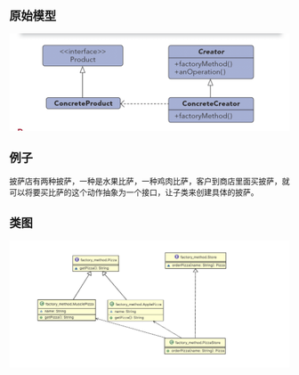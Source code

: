 ## 原始模型
![hh](https://github.com/ICDI0906/Design-Pattern/blob/master/src/factory_method/img/origin.png)
## 例子
披萨店有两种披萨，一种是水果比萨，一种鸡肉比萨，客户到商店里面买披萨，就可以将要买比萨的这个动作抽象为一个接口，让子类来创建具体的披萨。
## 类图
![hh](https://github.com/ICDI0906/Design-Pattern/blob/master/src/factory_method/img/example.png)
